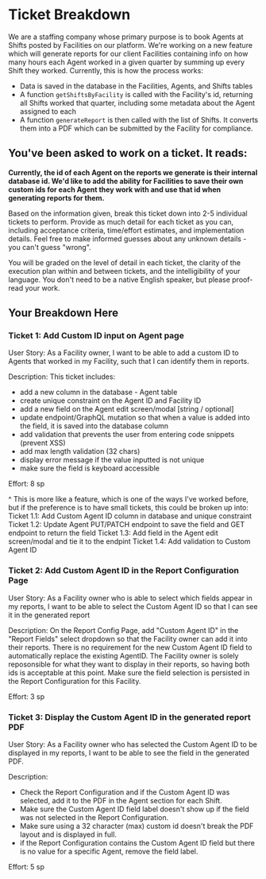 # Ticket Breakdown

We are a staffing company whose primary purpose is to book Agents at Shifts posted by Facilities on our platform. We're working on a new feature which will generate reports for our client Facilities containing info on how many hours each Agent worked in a given quarter by summing up every Shift they worked. Currently, this is how the process works:

- Data is saved in the database in the Facilities, Agents, and Shifts tables
- A function `getShiftsByFacility` is called with the Facility's id, returning all Shifts worked that quarter, including some metadata about the Agent assigned to each
- A function `generateReport` is then called with the list of Shifts. It converts them into a PDF which can be submitted by the Facility for compliance.

## You've been asked to work on a ticket. It reads:

**Currently, the id of each Agent on the reports we generate is their internal database id. We'd like to add the ability for Facilities to save their own custom ids for each Agent they work with and use that id when generating reports for them.**

Based on the information given, break this ticket down into 2-5 individual tickets to perform. Provide as much detail for each ticket as you can, including acceptance criteria, time/effort estimates, and implementation details. Feel free to make informed guesses about any unknown details - you can't guess "wrong".

You will be graded on the level of detail in each ticket, the clarity of the execution plan within and between tickets, and the intelligibility of your language. You don't need to be a native English speaker, but please proof-read your work.

## Your Breakdown Here

### Ticket 1: Add Custom ID input on Agent page

User Story: As a Facility owner, I want to be able to add a custom ID to Agents that worked in my Facility, such that I can identify them in reports.

Description: This ticket includes:

- add a new column in the database - Agent table
- create unique constraint on the Agent ID and Facility ID
- add a new field on the Agent edit screen/modal [string / optional]
- update endpoint/GraphQL mutation so that when a value is added into the field, it is saved into the database column
- add validation that prevents the user from entering code snippets (prevent XSS)
- add max length validation (32 chars)
- display error message if the value inputted is not unique
- make sure the field is keyboard accessible

Effort: 8 sp

^ This is more like a feature, which is one of the ways I've worked before, but if the preference is to have small tickets, this could be broken up into:
Ticket 1.1: Add Custom Agent ID column in database and unique constraint
Ticket 1.2: Update Agent PUT/PATCH endpoint to save the field and GET endpoint to return the field
Ticket 1.3: Add field in the Agent edit screen/modal and tie it to the endpint
Ticket 1.4: Add validation to Custom Agent ID

### Ticket 2: Add Custom Agent ID in the Report Configuration Page

User Story: As a Facility owner who is able to select which fields appear in my reports, I want to be able to select the Custom Agent ID so that I can see it in the generated report

Description: On the Report Config Page, add "Custom Agent ID" in the "Report Fields" select dropdown so that the Facility owner can add it into their reports. There is no requirement for the new Custom Agent ID field to automatically replace the existing AgentID. The Facility owner is solely reposonsible for what they want to display in their reports, so having both ids is acceptable at this point.
Make sure the field selection is persisted in the Report Configuration for this Facility.

Effort: 3 sp

### Ticket 3: Display the Custom Agent ID in the generated report PDF

User Story: As a Facility owner who has selected the Custom Agent ID to be displayed in my reports, I want to be able to see the field in the generated PDF.

Description:

- Check the Report Configuration and if the Custom Agent ID was selected, add it to the PDF in the Agent section for each Shift.
- Make sure the Custom Agent ID field label doesn't show up if the field was not selected in the Report Configuration.
- Make sure using a 32 character (max) custom id doesn't break the PDF layout and is displayed in full.
- if the Report Configuration contains the Custom Agent ID field but there is no value for a specific Agent, remove the field label.

Effort: 5 sp
